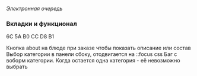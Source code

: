 *Электронная очередь*

<!--* Роли: Официант, повар, мэнеджер, администратор, владелец, кассир  -->

### Вкладки и функционал
<!--TODO Возможность сформировать заказ -->
<!-- ?
? Вкладка "Меню" |||| Доступна всем |||| Редактирование доступно - Администратор - Владелец
* Поиск по названию блюда
* Фильтрация блюд по категории
? -->

<!--TODO Панель со всеми заказами |||| Заказами принятыми конкретным официантом -->
<!-- ?
? Вкладка "Все активные заказы", "Мои активные заказы"
* Поиск по номеру столика, поиск по номеру заказа
* Фильтрация блюд по категории
? -->

<!--TODO Статистика -->
<!-- ?
? Вкладка "Статистика" |||| Доступна - Администратор - Владелец
* Подменю:
* Официанты - ФИО, сумма всех заказов за месяц, количество заказов
* Обороты - Количество заказов, сумма, фильтр(день, месяц, год, всё время)
* Блюда - Топ блюд по количеству заказов
? -->

<!--TODO Админ-Панель -->
<!-- ?
? Вкладка "Администрирование" |||| Доступна - Администратор - Владелец
* Подменю:
* Блюда - Возможность добавить блюдо, описание, цену, прочие описания || Удаление блюд
* Сотрудники - Отображение всех аккаунтов, регистрация аккаунта, удаление, статистика по аккаунту, инфо
* Блюда - Топ блюд по количеству зака
! Настройка чековых принтеров
? -->

6C 5A B0 CC D8 B1
<!--TODO Путь -->
<!-- 
* -> Официант выбирает нужные блюда, количество, столик
? -> Заказ регистрируется в базе данных в активных заказах со статусом "Заказано"||
!{
! "order": 123131,
! "cost": 12800,
! "table": 14,
! "status": "Заказано",
! "dish":[
!   {
!      "name": "Спагетти",
!      "count": 2,
!      "type": "lunch"
!   }
!   {
!      "name": "CocaCola",
!      "count": 3,
!      "type": "drink"
!   }
! ]
!}


* -> Поварам {после настройки терминалов} в нужные кухни в терминалах пачатается блюдо для готовки с номером заказа
* -> заказ приносят на 14 столик
* -> посетители доели, нужно оплатить

TODO #1 - официант принимает оплату
* -> официант выбирает номер столика и после оплаты меняет статус заказа на "Оплачено"
* -> заказ удаляется. Официанту +1 в обслуженных, + в поле "Сумма заказов"

TODO #2 - официант подтверждает заказ
* -> Статус заказа меняется на "Требует оплаты"
* -> У кассира появляется заказ в меню
? -> После оплаты и подтверждения распечатывается чек
* -> Заказ удаляется, кассиру добавляется + в обслуженных и общую сумму |||| тоже самое с официантом из №1

-->




Кнопка about на блюде при заказе чтобы показать описание или состав
Выбор категории в панели сбоку, отодвигается на ::focus css 
Баг с воборм категории. Когда остается одна категория - её невозможно выбрать